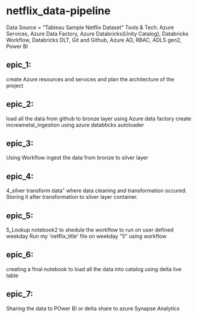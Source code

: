 # netflix_data-pipeline
Data Source = "Tableau Sample Netflix Dataset"
Tools & Tech: Azure Services, Azure Data Factory, Azure Databricks(Unity Catalog), Databricks Workflow, Databricks DLT, Git and Github,
Azure AD, RBAC, ADLS gen2, Power BI

## epic_1:
create Azure resources and services and plan the architecture of the project

## epic_2:
load all the data from github to bronze layer using Azure data factory
create increametal_ingestion using azure databticks autoloader

## epic_3:
Using Workflow ingest the data from bronze to silver layer

## epic_4:
4_silver transform data" where data cleaning and transformation occured. Storing it after transformation to silver layer container.

## epic_5:
5_Lookup notebook2 to shedule the workflow to run on user defined weekday
Run my 'netflix_title' file on weekday "5" using workflow

## epic_6:
creating a final notebook to load all the data into catalog using delta live table

## epic_7: 
Sharing the data to POwer BI or delta share to azure Synapse Analytics


